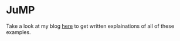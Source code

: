 # JuMP
Take a look at my blog [here](langio.home.blog) to get written explainations of all of these examples.
